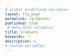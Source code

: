 ```yaml
---
# global predefined variables
layout: tla_page
permalink: /graduate/
published: true
 # meta-data variables
title: Graduate
keywords: ''
description: >-
# custom variables
---
```

